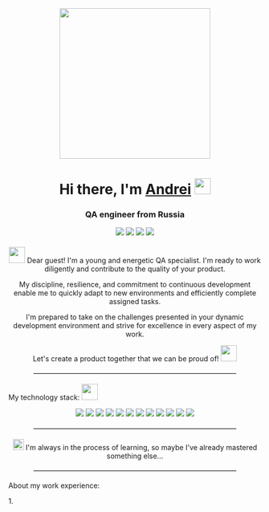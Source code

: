 </head>
<body>
    <div align="center">
        <img src="https://i.giphy.com/media/v1.Y2lkPTc5MGI3NjExYTV0Mnc4YnZ5cmlqbTE3NmFnOTg4ZG5oMzdkdXRwajNyZXJtOTQ1OSZlcD12MV9pbnRlcm5hbF9naWZfYnlfaWQmY3Q9Zw/ZmrLi7eC703u/giphy.gif" width="300"/>
    </div>
    <h1 align="center">
        Hi there, I'm <a href="https://spb.hh.ru/resume/16ea14f5ff0cce0b210039ed1f574530673261" target="_blank">Andrei</a>
        <img src="https://github.com/blackcater/blackcater/raw/main/images/Hi.gif" height="32"/>
    </h1>
    <h3 align="center">QA engineer from Russia</h3>
    <div align="center">
        <a href="https://t.me/your_reflections_API" target="_blank" style="text-decoration: none;">
            <img src="https://img.shields.io/badge/Telegram-24A1DE?style=for-the-badge&logo=Telegram&logoColor=FFFFFF" class="badge"/>
        </a>
        <a href="https://wa.me/79811445303" target="_blank" style="text-decoration: none;">
            <img src="https://img.shields.io/badge/WhatsApp-25D366?style=for-the-badge&logo=WhatsApp&logoColor=FFFFFF" class="badge"/>
        </a>
        <a href="https://vk.com/id51118177" target="_blank" style="text-decoration: none;">
            <img src="https://img.shields.io/badge/VK-4682B4?style=for-the-badge&logo=VK&logoColor=FFFFFF" class="badge"/>
        </a>
        <a href="https://www.instagram.com/your.reflections" target="_blank" style="text-decoration: none;">
            <img src="https://img.shields.io/badge/Instagram-E4405F?style=for-the-badge&logo=Instagram&logoColor=FFFFFF" class="badge"/>
        </a>
    </div>
    <div align="center" style="margin-top: 20px;">
        <p><img src="https://github.com/blackcater/blackcater/raw/main/images/Hi.gif" height="32"/> Dear guest! I'm a young and energetic QA specialist. I'm ready to work diligently and contribute to the quality of your product.</p>
        <p>My discipline, resilience, and commitment to continuous development enable me to quickly adapt to new environments and efficiently complete assigned tasks.</p>
        <p>I'm prepared to take on the challenges presented in your dynamic development environment and strive for excellence in every aspect of my work.</p>
        <p>Let's create a product together that we can be proud of! <img src="https://github.com/AndreiSmirnov13/Animated-Fluent-Emojis/blob/master/Emojis/People/Technologist.png?raw=true" height="32"/></p>
    </div>
    <hr style="border-top: 1px solid #ccc; width: 80%; margin: 20px auto;">
    <p> My technology stack: <img src="https://github.com/AndreiSmirnov13/Animated-Fluent-Emojis/blob/master/Emojis/People%20with%20activities/Ninja%20Light%20Skin%20Tone.png?raw=true" height="32"/></p>
    <div align="center">
        <a href="https://www.postman.com/" target="_blank" style="text-decoration: none;">
            <img src="https://img.shields.io/badge/Postman-FF6C37?style=for-the-badge&logo=Postman&logoColor=FFFFFF" class="stack-img"/>
        </a>
        <a href="https://swagger.io/" target="_blank" style="text-decoration: none;">
            <img src="https://img.shields.io/badge/Swagger-85EA2D?style=for-the-badge&logo=Swagger&logoColor=FFFFFF" class="stack-img"/>
        </a>
        <a href="https://ubuntu.com/" target="_blank" style="text-decoration: none;">
            <img src="https://img.shields.io/badge/Ubuntu-E95420?style=for-the-badge&logo=Ubuntu&logoColor=000000" class="stack-img"/>
        </a>
        <a href="https://app.clickup.com/" target="_blank" style="text-decoration: none;">
            <img src="https://img.shields.io/badge/ClickUp-7B68EE?style=for-the-badge&logo=ClickUp&logoColor=000000" class="stack-img"/>
        </a>
        <a href="https://miro.com/" target="_blank" style="text-decoration: none;">
            <img src="https://img.shields.io/badge/Miro-050038?style=for-the-badge&logo=Miro&logoColor=FFFFFF" class="stack-img"/>
        </a>
        <a href="https://www.notion.so/" target="_blank" style="text-decoration: none;">
            <img src="https://img.shields.io/badge/Notion-000000?style=for-the-badge&logo=Notion&logoColor=FFFFFF" class="stack-img"/>
        </a>
        <a href="https://www.mysql.com/" target="_blank" style="text-decoration: none;">
            <img src="https://img.shields.io/badge/MySQL-4479A1?style=for-the-badge&logo=MySQL&logoColor=FFFFFF" class="stack-img"/>
        </a>
        <a href="https://www.atlassian.com/" target="_blank" style="text-decoration: none;">
            <img src="https://img.shields.io/badge/Jira-0052CC?style=for-the-badge&logo=Jira&logoColor=FFFFFF" class="stack-img"/>
        </a>
        <a href="https://www.linux.org/" target="_blank" style="text-decoration: none;">
            <img src="https://img.shields.io/badge/Linux-FCC624?style=for-the-badge&logo=Linux&logoColor=000000" class="stack-img"/>
        </a>
        <a href="https://json.com/" target="_blank" style="text-decoration: none;">
            <img src="https://img.shields.io/badge/JSon-000000?style=for-the-badge&logo=Json&logoColor=FFFFFF" class="stack-img"/>
        </a>
        <a href="https://www.git-scm.com/" target="_blank" style="text-decoration: none;">
            <img src="https://img.shields.io/badge/Git-F05032?style=for-the-badge&logo=Git&logoColor=000000" class="stack-img"/>
        </a>
        <a href="https://www.atlassian.com/software/confluence" target="_blank" style="text-decoration: none;">
            <img src="https://img.shields.io/badge/Confluence-172B4D?style=for-the-badge&logo=Confluence&logoColor=FFFFFF" class="stack-img"/>
        </a>
    </div>
    <hr style="border-top: 1px solid #ccc; width: 80%; margin: 20px auto;">
    <div align="center">
        <p>
       <img src="https://github.com/AndreiSmirnov13/Animated-Fluent-Emojis/blob/dependabot/npm_and_yarn/web/npm_and_yarn-84a3763735/Emojis/Symbols/Check%20Box%20with%20Check.png?raw=true" height="22">
            I'm always in the process of learning, so maybe I've already mastered something else...
        </p>
    </div>
</body>
</html>
 <hr style="border-top: 1px solid #ccc; width: 80%; margin: 20px auto;">
    <p> About my work experience:
    <p>
<p> 1. <p>

